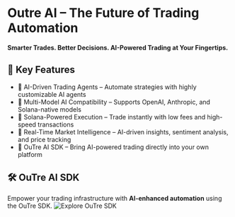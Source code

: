 # Outre AI – The Future of Trading Automation 
**Smarter Trades. Better Decisions. AI-Powered Trading at Your Fingertips.** 


## 🌟 Key Features
- 🔹 AI-Driven Trading Agents – Automate strategies with highly customizable AI agents
- 🔹 Multi-Model AI Compatibility – Supports OpenAI, Anthropic, and Solana-native models
- 🔹 Solana-Powered Execution – Trade instantly with low fees and high-speed transactions
- 🔹 Real-Time Market Intelligence – AI-driven insights, sentiment analysis, and price tracking
- 🔹 OuTre AI SDK – Bring AI-powered trading directly into your own platform

## 🛠 OuTre AI SDK
Empower your trading infrastructure with **AI-enhanced automation** using the OuTre SDK.
![Explore OuTre SDK](https://activity-graph.herokuapp.com/graph?username=Xaven-AI-Labs&theme=react-dark)


<!--
**Outre-AI/Outre-AI** is a ✨ _special_ ✨ repository because its `README.md` (this file) appears on your GitHub profile.

Here are some ideas to get you started:

- 🔭 I’m currently working on ...
- 🌱 I’m currently learning ...
- 👯 I’m looking to collaborate on ...
- 🤔 I’m looking for help with ...
- 💬 Ask me about ...
- 📫 How to reach me: ...
- 😄 Pronouns: ...
- ⚡ Fun fact: ...
-->

